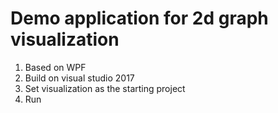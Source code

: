 # Demo application for 2d graph visualization

1) Based on WPF
2) Build on visual studio 2017
3) Set visualization as the starting project
4) Run
